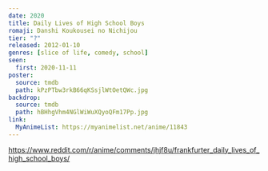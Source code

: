 ```yaml
---
date: 2020
title: Daily Lives of High School Boys
romaji: Danshi Koukousei no Nichijou
tier: "?"
released: 2012-01-10
genres: [slice of life, comedy, school]
seen:
  first: 2020-11-11
poster:
  source: tmdb
  path: kPzPTbw3rkB66qKSsjlWtOetQWc.jpg
backdrop:
  source: tmdb
  path: hBHhgVhm4NGlWiWuXQyoQFm17Pp.jpg
link:
  MyAnimeList: https://myanimelist.net/anime/11843
---
```


<https://www.reddit.com/r/anime/comments/jhjf8u/frankfurter_daily_lives_of_high_school_boys/>
